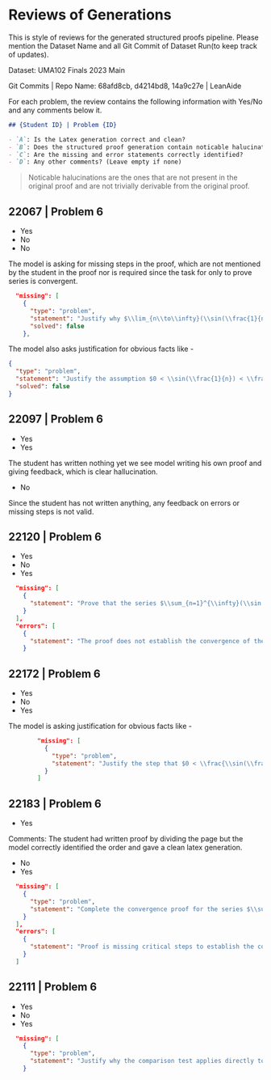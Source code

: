 # Reviews of Generations

This is style of reviews for the generated structured proofs pipeline. Please mention the Dataset Name and all Git Commit of Dataset Run(to keep track of updates).

Dataset: UMA102 Finals 2023 Main

Git Commits | Repo Name: 68afd8cb, d4214bd8, 14a9c27e | LeanAide

For each problem, the review contains the following information with Yes/No and any comments below it.

```markdown
## {Student ID} | Problem {ID}

- `A`: Is the Latex generation correct and clean?
- `B`: Does the structured proof generation contain noticable halucinations?
- `C`: Are the missing and error statements correctly identified?
- `D`: Any other comments? (Leave empty if none)
```

> Noticable halucinations are the ones that are not present in the original proof and are not trivially derivable from the original proof.

## 22067 | Problem 6

- Yes
- No
- No

The model is asking for missing steps in the proof, which are not mentioned by the student in the proof nor is required since the task for only to prove series is convergent.

```json
  "missing": [
    {
      "type": "problem",
      "statement": "Justify why $\\lim_{n\\to\\infty}(\\sin(\\frac{1}{n}))^{\\frac{3}{2}} = 0$.",
      "solved": false
    },
```

The model also asks justification for obvious facts like -

```json
{
  "type": "problem",
  "statement": "Justify the assumption $0 < \\sin(\\frac{1}{n}) < \\frac{1}{n}$ for all $n \\geq 0$.",
  "solved": false
}
```

## 22097 | Problem 6

- Yes
- Yes

The student has written nothing yet we see model writing his own proof and giving feedback, which is clear hallucination.

- No

Since the student has not written anything, any feedback on errors or missing steps is not valid.

## 22120 | Problem 6

- Yes
- No
- Yes

```json
  "missing": [
    {
      "statement": "Prove that the series $\\sum_{n=1}^{\\infty}(\\sin \\frac{1}{n})^{3/2}$ converges using a suitable convergence test or criterion."
    }
  ],
  "errors": [
    {
      "statement": "The proof does not establish the convergence of the series $\\sum_{n=1}^{\\infty}(\\sin \\frac{1}{n})^{3/2}$, it only shows that the terms of the series tend to zero."
    }
```

## 22172 | Problem 6

- Yes
- No
- Yes

The model is asking justification for obvious facts like -

```json
        "missing": [
          {
            "type": "problem",
            "statement": "Justify the step that $0 < \\frac{\\sin(\\frac{1}{n})}{\\frac{1}{n}} < 1$ implies $0 < \\sin(\\frac{1}{n}) < \\frac{1}{n}$"
          }
        ]
```

## 22183 | Problem 6

- Yes

Comments: The student had written proof by dividing the page but the model correctly identified the order and gave a clean latex generation.

- No
- Yes

```json
  "missing": [
    {
      "type": "problem",
      "statement": "Complete the convergence proof for the series $\\sum_{n=1}^{\\infty}\\left(\\sin \\frac{1}{n}\\right)^{3 / 2}$"
    }
  ],
  "errors": [
    {
      "statement": "Proof is missing critical steps to establish the convergence of the series."
    }
  ]
```

## 22111 | Problem 6

- Yes
- No
- Yes

```json
  "missing": [
    {
      "type": "problem",
      "statement": "Justify why the comparison test applies directly to $\\sum_{n=1}^{\\infty} \\sin(\\frac{1}{n})^{\\frac{3}{2}}$ and $\\sum_{n=1}^{\\infty} \\frac{1}{n^{\\frac{3}{2}}}$."
    }
```
